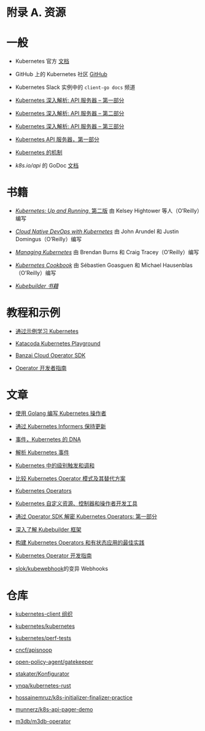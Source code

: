 # 附录 A. 资源

# 一般

+   Kubernetes 官方 [文档](https://kubernetes.io/docs/home)

+   GitHub 上的 Kubernetes 社区 [GitHub](http://bit.ly/2LX2YF8)

+   Kubernetes Slack 实例中的 `client-go docs` 频道

+   [Kubernetes 深入解析: API 服务器 – 第一部分](https://red.ht/2IJBDEk)

+   [Kubernetes 深入解析: API 服务器 – 第二部分](https://red.ht/2RAEv9s)

+   [Kubernetes 深入解析: API 服务器 – 第三部分](https://red.ht/2NaXgBD)

+   [Kubernetes API 服务器，第一部分](http://bit.ly/2IKh0be)

+   [Kubernetes 的机制](http://bit.ly/2IV2lcb)

+   *k8s.io/api* 的 GoDoc [文档](https://godoc.org/k8s.io/api)

# 书籍

+   [*Kubernetes: Up and Running*, 第二版](https://oreil.ly/2SaANU4) 由 Kelsey Hightower 等人（O’Reilly）编写

+   [*Cloud Native DevOps with Kubernetes*](https://oreil.ly/2BaE1iq) 由 John Arundel 和 Justin Domingus（O’Reilly）编写

+   [*Managing Kubernetes*](https://oreil.ly/2wtHcAm) 由 Brendan Burns 和 Craig Tracey（O’Reilly）编写

+   [*Kubernetes Cookbook*](http://bit.ly/2FTgJzk) 由 Sébastien Goasguen 和 Michael Hausenblas（O’Reilly）编写

+   [*Kubebuilder 书籍*](https://book.kubebuilder.io)

# 教程和示例

+   [通过示例学习 Kubernetes](http://kubernetesbyexample.com)

+   [Katacoda Kubernetes Playground](http://bit.ly/31Sydqp)

+   [Banzai Cloud Operator SDK](http://bit.ly/2ZG3OtA)

+   [Operator 开发者指南](http://bit.ly/2Fx4zh4)

# 文章

+   [使用 Golang 编写 Kubernetes 操作者](http://bit.ly/2Ei2hCr)

+   [通过 Kubernetes Informers 保持更新](http://bit.ly/2Y5OKYX)

+   [事件，Kubernetes 的 DNA](http://bit.ly/31Tvey8)

+   [解析 Kubernetes 事件](http://bit.ly/2XzwEOM)

+   [Kubernetes 中的级别触发和调和](http://bit.ly/2FmLLAW)

+   [比较 Kubernetes Operator 模式及其替代方案](http://bit.ly/2XxGEYO)

+   [Kubernetes Operators](https://kubedex.com/operators)

+   [Kubernetes 自定义资源、控制器和操作者开发工具](http://bit.ly/2FpO4Ug)

+   [通过 Operator SDK 解密 Kubernetes Operators: 第一部分](http://bit.ly/2NbGRwZ)

+   [深入了解 Kubebuilder 框架](http://bit.ly/2X2NpgX)

+   [构建 Kubernetes Operators 和有状态应用的最佳实践](http://bit.ly/2NdvQeJ)

+   [Kubernetes Operator 开发指南](http://bit.ly/31P7rPC)

+   [slok/kubewebhook](http://bit.ly/2RyScG1)的变异 Webhooks

# 仓库

+   [kubernetes-client 组织](http://bit.ly/2xfSrfT)

+   [kubernetes/kubernetes](http://bit.ly/2SltTLP)

+   [kubernetes/perf-tests](http://bit.ly/2X556g8)

+   [cncf/apisnoop](http://bit.ly/32u5SqN)

+   [open-policy-agent/gatekeeper](http://bit.ly/2LXCpiX)

+   [stakater/Konfigurator](http://bit.ly/2JBX8HO)

+   [ynqa/kubernetes-rust](https://github.com/ynqa/kubernetes-rust)

+   [hossainemruz/k8s-initializer-finalizer-practice](http://bit.ly/30GzTSF)

+   [munnerz/k8s-api-pager-demo](http://bit.ly/30Ep2IT)

+   [m3db/m3db-operator](http://bit.ly/2XURVi2)
